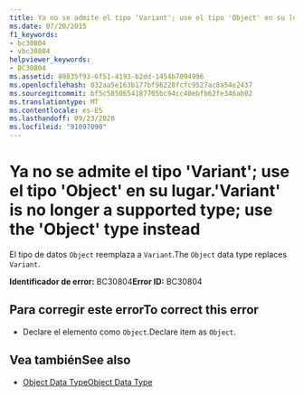 ```yaml
---
title: Ya no se admite el tipo 'Variant'; use el tipo 'Object' en su lugar.
ms.date: 07/20/2015
f1_keywords:
- bc30804
- vbc30804
helpviewer_keywords:
- BC30804
ms.assetid: 89835f93-6f51-4193-b2dd-1454b7094996
ms.openlocfilehash: 032aa5e163b177bf96228fcfc9527ac8a54e2437
ms.sourcegitcommit: bf5c5850654187705bc94cc40ebfb62fe346ab02
ms.translationtype: MT
ms.contentlocale: es-ES
ms.lasthandoff: 09/23/2020
ms.locfileid: "91097090"
---
```

# <a name="variant-is-no-longer-a-supported-type-use-the-object-type-instead"></a><span data-ttu-id="e5881-102">Ya no se admite el tipo 'Variant'; use el tipo 'Object' en su lugar.</span><span class="sxs-lookup"><span data-stu-id="e5881-102">'Variant' is no longer a supported type; use the 'Object' type instead</span></span>

<span data-ttu-id="e5881-103">El tipo de datos `Object` reemplaza a `Variant`.</span><span class="sxs-lookup"><span data-stu-id="e5881-103">The `Object` data type replaces `Variant`.</span></span>  
  
 <span data-ttu-id="e5881-104">**Identificador de error:** BC30804</span><span class="sxs-lookup"><span data-stu-id="e5881-104">**Error ID:** BC30804</span></span>  
  
## <a name="to-correct-this-error"></a><span data-ttu-id="e5881-105">Para corregir este error</span><span class="sxs-lookup"><span data-stu-id="e5881-105">To correct this error</span></span>  
  
- <span data-ttu-id="e5881-106">Declare el elemento como `Object`.</span><span class="sxs-lookup"><span data-stu-id="e5881-106">Declare item as `Object`.</span></span>  
  
## <a name="see-also"></a><span data-ttu-id="e5881-107">Vea también</span><span class="sxs-lookup"><span data-stu-id="e5881-107">See also</span></span>

- [<span data-ttu-id="e5881-108">Object Data Type</span><span class="sxs-lookup"><span data-stu-id="e5881-108">Object Data Type</span></span>](../language-reference/data-types/object-data-type.md)

